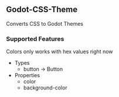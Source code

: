 ## Godot-CSS-Theme

Converts CSS to Godot Themes

### Supported Features
Colors only works with hex values right now

 - Types
    - button -> Button
 - Properties
    - color
    - background-color